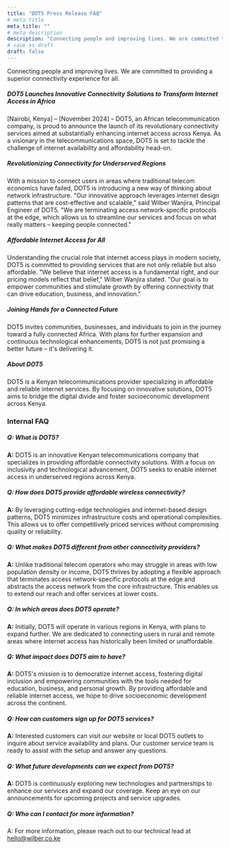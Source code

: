 ```yaml
---
title: "DOT5 Press Release FAQ"
# meta title
meta_title: ""
# meta description
description: "Connecting people and improving lives. We are committed to providing a superior connectivity experience for all"
# save as draft
draft: false
---
```

Connecting people and improving lives. We are committed to providing a superior connectivity experience for all.

##### DOT5 Launches Innovative Connectivity Solutions to Transform Internet Access in Africa

\[Nairobi, Kenya\] – \[November 2024\] – DOT5, an African telecommunication company, is proud to announce the launch of its revolutionary connectivity services aimed at substantially enhancing internet access across Kenya. As a visionary in the telecommunications space, DOT5 is set to tackle the challenge of internet availability and affordability head-on.

##### Revolutionizing Connectivity for Underserved Regions

With a mission to connect users in areas where traditional telecom economics have failed, DOT5 is introducing a new way of thinking about network infrastructure. "Our innovative approach leverages internet design patterns that are cost-effective and scalable," said Wilber Wanjira, Principal Engineer of DOT5. "We are terminating access network-specific protocols at the edge, which allows us to streamline our services and focus on what really matters – keeping people connected."

#####  Affordable Internet Access for All

Understanding the crucial role that internet access plays in modern society, DOT5 is committed to providing services that are not only reliable but also affordable. "We believe that internet access is a fundamental right, and our pricing models reflect that belief," Wilber Wanjira stated. "Our goal is to empower communities and stimulate growth by offering connectivity that can drive education, business, and innovation."

##### Joining Hands for a Connected Future

DOT5 invites communities, businesses, and individuals to join in the journey toward a fully connected Africa. With plans for further expansion and continuous technological enhancements, DOT5 is not just promising a better future – it's delivering it.

##### About DOT5

DOT5 is a Kenyan telecommunications provider specializing in affordable and reliable internet services. By focusing on innovative solutions, DOT5 aims to bridge the digital divide and foster socioeconomic development across Kenya.

### Internal FAQ

##### Q: What is DOT5?

**A:** DOT5 is an innovative Kenyan telecommunications company that specializes in providing affordable connectivity solutions. With a focus on inclusivity and technological advancement, DOT5 seeks to enable internet access in underserved regions across Kenya.

##### Q: How does DOT5 provide affordable wireless connectivity?

**A:** By leveraging cutting-edge technologies and internet-based design patterns, DOT5 minimizes infrastructure costs and operational complexities. This allows us to offer competitively priced services without compromising quality or reliability.

##### Q: What makes DOT5 different from other connectivity providers?

**A:** Unlike traditional telecom operators who may struggle in areas with low population density or income, DOT5 thrives by adopting a flexible approach that terminates access network-specific protocols at the edge and abstracts the access network from the core infrastructure. This enables us to extend our reach and offer services at lower costs.

##### Q: In which areas does DOT5 operate?

**A:** Initially, DOT5 will operate in various regions in Kenya, with plans to expand further. We are dedicated to connecting users in rural and remote areas where internet access has historically been limited or unaffordable.

##### Q: What impact does DOT5 aim to have?

**A:** DOT5's mission is to democratize internet access, fostering digital inclusion and empowering communities with the tools needed for education, business, and personal growth. By providing affordable and reliable internet access, we hope to drive socioeconomic development across the continent.

##### Q: How can customers sign up for DOT5 services?

**A:** Interested customers can visit our website or local DOT5 outlets to inquire about service availability and plans. Our customer service team is ready to assist with the setup and answer any questions.

##### Q: What future developments can we expect from DOT5?

**A:** DOT5 is continuously exploring new technologies and partnerships to enhance our services and expand our coverage. Keep an eye on our announcements for upcoming projects and service upgrades.

##### Q: Who can I contact for more information?

A: For more information, please reach out to our technical lead at [hello@wilber.co.ke](mailto:hello@wilber.co.ke)